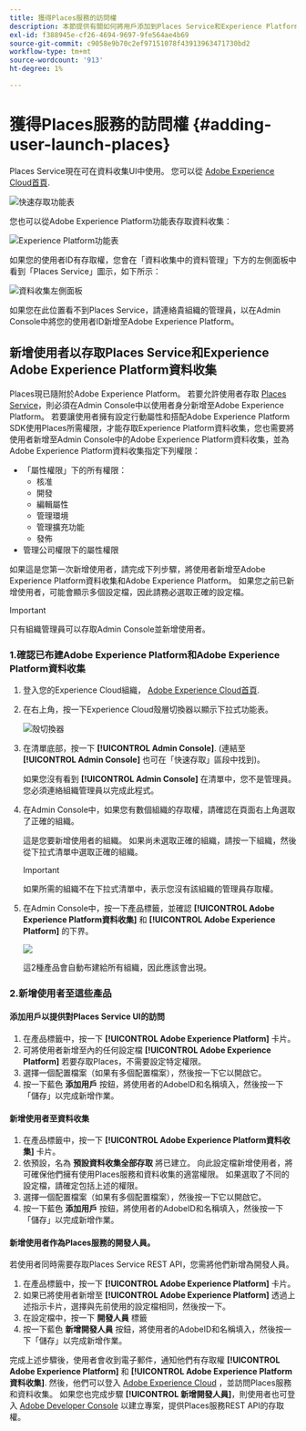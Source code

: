```yaml
---
title: 獲得Places服務的訪問權
description: 本節提供有關如何將用戶添加到Places Service和Experience Platform Launch，以便用戶可以訪問Places Service的資訊。
exl-id: f388945e-cf26-4694-9697-9fe564ae4b69
source-git-commit: c9058e9b70c2ef97151078f43913963471730bd2
workflow-type: tm+mt
source-wordcount: '913'
ht-degree: 1%

---
```


# 獲得Places服務的訪問權 {#adding-user-launch-places}

Places Service現在可在資料收集UI中使用。 您可以從 [Adobe Experience Cloud首頁](https://experience.adobe.com).

![快速存取功能表](/help/assets/quickaccess.png)

您也可以從Adobe Experience Platform功能表存取資料收集：

![Experience Platform功能表](/help/assets/solutionaccessmenu.png)

如果您的使用者ID有存取權，您會在「資料收集中的資料管理」下方的左側面板中看到「Places Service」圖示，如下所示：

![資料收集左側面板](/help/assets/places_in_data_collection.png)

如果您在此位置看不到Places Service，請連絡貴組織的管理員，以在Admin Console中將您的使用者ID新增至Adobe Experience Platform。

## 新增使用者以存取Places Service和Experience Adobe Experience Platform資料收集

Places現已隨附於Adobe Experience Platform。 若要允許使用者存取 [Places Service](https://experience.adobe.com/#/data-collection/places)，則必須在Admin Console中以使用者身分新增至Adobe Experience Platform。 若要讓使用者擁有設定行動屬性和搭配Adobe Experience Platform SDK使用Places所需權限，才能存取Experience Platform資料收集，您也需要將使用者新增至Admin Console中的Adobe Experience Platform資料收集，並為Adobe Experience Platform資料收集指定下列權限：

* 「屬性權限」下的所有權限：
   * 核准
   * 開發
   * 編輯屬性
   * 管理環境
   * 管理擴充功能
   * 發佈
* 管理公司權限下的屬性權限

如果這是您第一次新增使用者，請完成下列步驟，將使用者新增至Adobe Experience Platform資料收集和Adobe Experience Platform。 如果您之前已新增使用者，可能會顯示多個設定檔，因此請務必選取正確的設定檔。

>[!IMPORTANT]
>
>只有組織管理員可以存取Admin Console並新增使用者。

### 1.確認已布建Adobe Experience Platform和Adobe Experience Platform資料收集

1. 登入您的Experience Cloud組織， [Adobe Experience Cloud首頁](https://experience.adobe.com).
1. 在右上角，按一下Experience Cloud殼層切換器以顯示下拉式功能表。

   ![殼切換器](/help/assets/places_shell_switcher1.png)

1. 在清單底部，按一下 **[!UICONTROL Admin Console]**. (連結至 **[!UICONTROL Admin Console]** 也可在「快速存取」區段中找到)。

   如果您沒有看到 **[!UICONTROL Admin Console]** 在清單中，您不是管理員。 您必須連絡組織管理員以完成此程式。

1. 在Admin Console中，如果您有數個組織的存取權，請確認在頁面右上角選取了正確的組織。

   這是您要新增使用者的組織。 如果尚未選取正確的組織，請按一下組織，然後從下拉式清單中選取正確的組織。

   >[!IMPORTANT]
   >
   >如果所需的組織不在下拉式清單中，表示您沒有該組織的管理員存取權。

1. 在Admin Console中，按一下產品標籤，並確認 **[!UICONTROL Adobe Experience Platform資料收集]** 和 **[!UICONTROL Adobe Experience Platform]** 的下界。

   ![](/help/assets/places_provisioned1.png)

   這2種產品會自動布建給所有組織，因此應該會出現。


### 2.新增使用者至這些產品

#### 添加用戶以提供對Places Service UI的訪問

1. 在產品標籤中，按一下 **[!UICONTROL Adobe Experience Platform]** 卡片。
2. 可將使用者新增至內的任何設定檔 **[!UICONTROL Adobe Experience Platform]** 若要存取Places，不需要設定特定權限。
3. 選擇一個配置檔案（如果有多個配置檔案），然後按一下它以開啟它。
4. 按一下藍色 **添加用戶** 按鈕，將使用者的AdobeID和名稱填入，然後按一下「儲存」以完成新增作業。

#### 新增使用者至資料收集

1. 在產品標籤中，按一下 **[!UICONTROL Adobe Experience Platform資料收集]** 卡片。
2. 依預設，名為 **預設資料收集全部存取** 將已建立。 向此設定檔新增使用者，將可確保他們擁有使用Places服務和資料收集的適當權限。 如果選取了不同的設定檔，請確定包括上述的權限。
3. 選擇一個配置檔案（如果有多個配置檔案），然後按一下它以開啟它。
4. 按一下藍色 **添加用戶** 按鈕，將使用者的AdobeID和名稱填入，然後按一下「儲存」以完成新增作業。

#### 新增使用者作為Places服務的開發人員。

若使用者同時需要存取Places Service REST API，您需將他們新增為開發人員。
1. 在產品標籤中，按一下 **[!UICONTROL Adobe Experience Platform]** 卡片。
2. 如果已將使用者新增至 **[!UICONTROL Adobe Experience Platform]** 透過上述指示卡片，選擇與先前使用的設定檔相同，然後按一下。
3. 在設定檔中，按一下 **開發人員** 標籤
4. 按一下藍色 **新增開發人員** 按鈕，將使用者的AdobeID和名稱填入，然後按一下「儲存」以完成新增作業。

完成上述步驟後，使用者會收到電子郵件，通知他們有存取權 **[!UICONTROL Adobe Experience Platform]** 和 **[!UICONTROL Adobe Experience Platform資料收集]**. 然後，他們可以登入 [Adobe Experience Cloud](https://experience.adobe.com) ，並訪問Places服務和資料收集。 如果您也完成步驟 **[!UICONTROL 新增開發人員]**，則使用者也可登入 [Adobe Developer Console](https://developer.adobe.com/console/home) 以建立專案，提供Places服務REST API的存取權。
